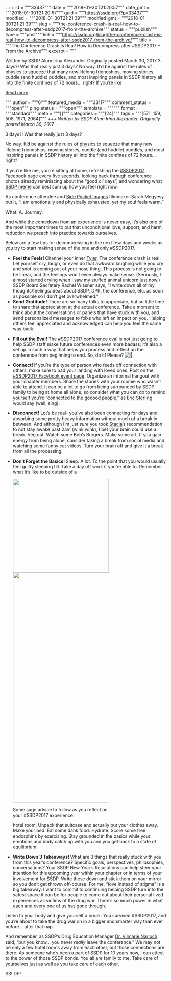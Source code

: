 +++
id = """33437"""
date = """2018-01-30T21:20:57"""
date_gmt = """2018-01-30T21:20:57"""
guid = """https://ssdp.org/?p=33437"""
modified = """2018-01-30T21:21:39"""
modified_gmt = """2018-01-30T21:21:39"""
slug = """the-conference-crash-is-real-how-to-decompress-after-ssdp2017-from-the-archive"""
status = """publish"""
type = """post"""
link = """https://ssdp.org/blog/the-conference-crash-is-real-how-to-decompress-after-ssdp2017-from-the-archive/"""
title = """The Conference Crash is Real! How to Decompress after #SSDP2017 &#8211; From the Archive"""
excerpt = """<p>Written by SSDP Alum Irina Alexander. Originally posted March 30, 2017 3 days?! Was that really just 3 days? No way. It’d be against the rules of physics to squeeze that many new lifelong friendships, moving stories, cuddle (and huddle) puddles, and most inspiring panels in SSDP history all into the finite confines of 72 hours… right? If you’re like</p>
<div class="h10"></div>
<p><a class="more-link2 flat" href="https://ssdp.org/blog/the-conference-crash-is-real-how-to-decompress-after-ssdp2017-from-the-archive/">Read more</a></p>
"""
author = """6"""
featured_media = """33117"""
comment_status = """open"""
ping_status = """open"""
template = """"""
format = """standard"""
meta = """[]"""
categories = """[24]"""
tags = """[571, 159, 508, 1971, 2064]"""
+++
<em>Written by SSDP Alum Irina Alexander. Originally posted March 30, 2017</em>

<span style="font-weight: 400;">3 days?! Was that really just 3 days? </span>

<span style="font-weight: 400;">No way. It’d be against the rules of physics to squeeze that many new lifelong friendships, moving stories, cuddle (and huddle) puddles, and most inspiring panels in SSDP history all into the finite confines of 72 hours… right? </span>

<span style="font-weight: 400;">If you’re like me, you’re sitting at home, refreshing the </span><a href="https://www.facebook.com/events/333455557001370/"><span style="font-weight: 400;">#SSDP2017 Facebook page</span></a><span style="font-weight: 400;"> every five seconds, looking back through conference photos already reminiscing about the “good ol’ days”, and wondering what </span><a href="https://www.facebook.com/groups/1704857373102816/?hc_location=ufi"><span style="font-weight: 400;">SSDP meme</span></a><span style="font-weight: 400;"> can best sum up how you feel right now. </span>

<span style="font-weight: 400;">As conference attendee and </span><a href="https://youtu.be/d1tZAuRqDNU"><span style="font-weight: 400;">Side Pocket Images</span></a><span style="font-weight: 400;"> filmmaker Sarah Megyesy put it, “I am emotionally and physically exhausted, yet my soul feels warm.” </span>

What. A. Journey.

<span style="font-weight: 400;">And while the comedown from an experience is never easy, it’s also one of the most important times to put that unconditional love, support, and harm reduction we preach into practice towards ourselves. </span>

<span style="font-weight: 400;">Below are a few tips for decompressing in the next few days and weeks as you try to start making sense of the one and only #SSDP2017.</span>
<ul>
 	<li style="font-weight: 400;"><b>Feel the Feels! </b><span style="font-weight: 400;">Channel your inner </span><a href="https://ssdp.org/bio/tyler-williams/" target="_blank" rel="noopener"><span style="font-weight: 400;">Tyler</span></a><span style="font-weight: 400;">. The conference crash is real. Let yourself cry, laugh, or even do that awkward laughing while you cry and snot is coming out of your nose thing. This process is not going to be linear, and the feelings won’t even always make sense. (Seriously, I almost started crying when I saw my stuffed animal unicorn just now.) SSDP Board Secretary </span><span style="font-weight: 400;">Rachel Wissner</span><span style="font-weight: 400;"><span style="font-weight: 400;"> says, “I write down all of my thoughts/feelings/ideas about SSDP, DPR, the conference, etc. as soon as possible so I don’t get overwhelmed.”</span></span></li>
 	<li style="font-weight: 400;"><b>Send Gratitude!</b><span style="font-weight: 400;"> There are so many folks to appreciate, but so little time to share that appreciation at the actual conference. Take a moment
to think about the conversations or panels that have stuck with you, and send personalized messages to folks who left an impact on you. Helping others feel appreciated and acknowledged can help you feel the same way back.</span></li>
</ul>
<ul>
 	<li style="font-weight: 400;"><b>Fill out the Eval!</b><span style="font-weight: 400;"> The </span><a href="http://www.ssdp2017.org/eval/"><span style="font-weight: 400;">#SSDP2017 conference eval</span></a><span style="font-weight: 400;"> is not just going to help SSDP staff make future conferences even more badass; it’s also a set up in such a way that helps you process and reflect on the conference from beginning to end. So, do it! Please? <img class="emoji" draggable="false" src="https://s.w.org/images/core/emoji/2.2.1/svg/1f642.svg" alt="&#x1f642;" /></span></li>
</ul>
<ul>
 	<li><b>Connect! <span style="font-weight: 400;">If you’re the type of person who feeds off connection with others, make sure to pad your landing with loved ones. Post on the </span><a href="https://www.facebook.com/events/333455557001370/"><span style="font-weight: 400;">#SSDP2017 Facebook event page</span></a><span style="font-weight: 400;">. Organize an informal hangout with your chapter members. Share the stories with your roomie who wasn’t able to attend. It can be a lot to go from being surrounded by SSDP family to being at home all alone, so consider what you can do to remind yourself you’re “connected to the gooood people,” as </span><a href="https://docs.google.com/document/d/1-pOgYRiGYZlbYt0QEX3-Ey2ZBJFZAGCZPkSHZmz_frA/edit" target="_blank" rel="noopener"><span style="font-weight: 400;">Eric Sterling</span></a><span style="font-weight: 400;"> would say (well, sing). </span><span style="font-weight: 400;">
</span></b></li>
</ul>
<ul>
 	<li><strong>Disconnect!</strong> <span style="font-weight: 400;">Let’s be real- you’ve also been connecting for days and absorbing some pretty heavy information without much of a break in between. And although I’m just </span><i><span style="font-weight: 400;">sure </span></i><span style="font-weight: 400;">you took </span><a href="https://ssdp.org/bio/stacia-cosner/" target="_blank" rel="noopener"><span style="font-weight: 400;">Stacia</span></a><span style="font-weight: 400;">’s recommendation to not stay awake past 2am (wink wink), I bet your brain could use a break. Veg out. Watch some Bob’s Burgers. Make some art. If you gain energy from being alone, consider taking a break from social media and watching some funny cat videos</span><span style="font-weight: 400;">. Turn your brain off and give it a break from all the processing.</span></li>
</ul>
<ul>
 	<li style="font-weight: 400;"><b>Don’t Forget the Basics! </b><span style="font-weight: 400;"><span style="font-weight: 400;">Sleep. A lot. To the point that you would usually feel guilty sleeping till. Take a day off work if you’re able to. Remember what it’s like to be outside of a</span></span>
<div id="attachment_21266" class="thumbnail wp-caption alignright" style="width: 300px;">

<a href="https://ssdp.org/wp-content/uploads/2018/01/image00.jpg"><img class="wp-image-21266 size-medium" src="http://legacy.ssdp.org/assets/image00-300x291.jpg" sizes="(max-width: 300px) 100vw, 300px" srcset="http://legacy.ssdp.org/assets/image00-300x291.jpg 300w, http://legacy.ssdp.org/assets/image00.jpg 741w" alt="" width="300" height="291" /><img class="alignnone size-full wp-image-33439" src="https://ssdp.org/wp-content/uploads/2018/01/image00.jpg" alt="" width="741" height="719" /></a>
<div class="caption">
<p class="wp-caption-text">Some sage advice to follow as you reflect on your #SSDP2017 experience.</p>

</div>
</div>
<span style="font-weight: 400;">hotel room. Unpack that suitcase and actually put your clothes away. Make your bed. Eat some dank food. Hydrate. Score some free endorphins by exercising. Stay grounded in the basics while your emotions and body catch up with you and you get back to a state of equilibrium.</span></li>
</ul>
<ul>
 	<li style="font-weight: 400;"><b>Write Down 3 Takeaways! </b><span style="font-weight: 400;">What are 3 things that really stuck with you from this year’s conference? Specific goals, perspectives, philosophies, conversations? Your SSDP New Year’s Resolutions can help steer your intention for this upcoming year within your chapter or in terms of your involvement for SSDP. Write these down and stick them on your mirror so you don’t get thrown off-course. For me, “love instead of stigma” is a big takeaway. I want to commit to continuing helping SSDP turn into the safest space it can be for people to come out about their personal lived experiences as victims of the drug war. There’s so much power in what each and every one of us has gone through. </span><span style="font-weight: 400;">
</span></li>
</ul>
<span style="font-weight: 400;">Listen to your body and give yourself a break. You survived #SSDP2017, and you’re about to take the drug war on in a bigger and smarter way than ever before… after that nap. </span>

<span style="font-weight: 400;">And remember, as SSDP’s Drug Education Manager </span><a href="https://ssdp.org/bio/vilmarie-narloch/" target="_blank" rel="noopener"><span style="font-weight: 400;">Dr. Vilmarie Narloch</span></a><span style="font-weight: 400;"> said, “but you know… you never </span><i><span style="font-weight: 400;">really</span></i><span style="font-weight: 400;"> leave the conference.” We may not be only a few hotel rooms away from each other, but those connections are there. As someone who’s been a part of SSDP for 10 years now, I can attest to the power of those SSDP bonds. You all are family to me. Take care of yourselves just as well as you take care of each other. </span>

<span style="font-weight: 400;">SS! DP!</span>
